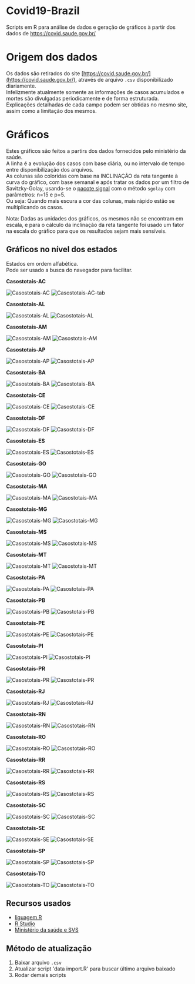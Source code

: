 # Covid19-Brazil
Scripts em R para análise de dados e geração de gráficos à partir dos dados de https://covid.saude.gov.br/

# Origem dos dados
Os dados são retirados do site [https://covid.saude.gov.br/](https://covid.saude.gov.br/), através de arquivo `.csv` disponibilizado diariamente.  
Infelizmente atualmente somente as informações de casos acumulados e mortes são divulgadas periodicamente e de forma estruturada.  
Explicações detalhadas de cada campo podem ser obtidas no mesmo site, assim como a limitação dos mesmos.

# Gráficos
Estes gráficos são feitos a partirs dos dados fornecidos pelo ministério da saúde.  
A linha é a evolução dos casos com base diária, ou no intervalo de tempo entre disponibilização dos arquivos.  
As colunas são coloridas com base na INCLINAÇÃO da reta tangente à curva do gráfico, com base semanal e após tratar os dados por um filtro de Savitzky-Golay, usando-se o [pacote signal](https://cran.r-project.org/web/packages/signal/signal.pdf) com o método `sgolay` com parâmetros: n=15 e p=5.  
Ou seja: Quando mais escura a cor das colunas, mais rápido estão se multiplicando os casos.  

Nota: Dadas as unidades dos gráficos, os mesmos não se encontram em escala, e para o cálculo da inclinação da reta tangente foi usado um fator na escala do gráfico para que os resultados sejam mais sensíveis.

## Gráficos no nível dos estados
Estados em ordem alfabética.  
Pode ser usado a busca do navegador para facilitar.  

__Casostotais-AC__

![Casostotais-AC](https://github.com/duducosta/Covid19-Brazil/blob/master/TC/AC-TC-Completo.jpeg)
![Casostotais-AC-tab](https://github.com/duducosta/Covid19-Brazil/blob/master/TC/AC-Vel_semanal.jpeg)

__Casostotais-AL__

![Casostotais-AL](https://github.com/duducosta/Covid19-Brazil/blob/master/TC/AL-TC-Completo.jpeg)
![Casostotais-AL](https://github.com/duducosta/Covid19-Brazil/blob/master/TC/AL-Vel_semanal.jpeg)

__Casostotais-AM__

![Casostotais-AM](https://github.com/duducosta/Covid19-Brazil/blob/master/TC/AM-TC-Completo.jpeg)
![Casostotais-AM](https://github.com/duducosta/Covid19-Brazil/blob/master/TC/AM-Vel_semanal.jpeg)

__Casostotais-AP__

![Casostotais-AP](https://github.com/duducosta/Covid19-Brazil/blob/master/TC/AP-TC-Completo.jpeg)
![Casostotais-AP](https://github.com/duducosta/Covid19-Brazil/blob/master/TC/AP-Vel_semanal.jpeg)

__Casostotais-BA__

![Casostotais-BA](https://github.com/duducosta/Covid19-Brazil/blob/master/TC/BA-TC-Completo.jpeg)
![Casostotais-BA](https://github.com/duducosta/Covid19-Brazil/blob/master/TC/BA-Vel_semanal.jpeg)

__Casostotais-CE__

![Casostotais-CE](https://github.com/duducosta/Covid19-Brazil/blob/master/TC/CE-TC-Completo.jpeg)
![Casostotais-CE](https://github.com/duducosta/Covid19-Brazil/blob/master/TC/CE-Vel_semanal.jpeg)

__Casostotais-DF__

![Casostotais-DF](https://github.com/duducosta/Covid19-Brazil/blob/master/TC/DF-TC-Completo.jpeg)
![Casostotais-DF](https://github.com/duducosta/Covid19-Brazil/blob/master/TC/DF-Vel_semanal.jpeg)

__Casostotais-ES__

![Casostotais-ES](https://github.com/duducosta/Covid19-Brazil/blob/master/TC/ES-TC-Completo.jpeg)
![Casostotais-ES](https://github.com/duducosta/Covid19-Brazil/blob/master/TC/ES-Vel_semanal.jpeg)

__Casostotais-GO__

![Casostotais-GO](https://github.com/duducosta/Covid19-Brazil/blob/master/TC/GO-TC-Completo.jpeg)
![Casostotais-GO](https://github.com/duducosta/Covid19-Brazil/blob/master/TC/GO-Vel_semanal.jpeg)

__Casostotais-MA__

![Casostotais-MA](https://github.com/duducosta/Covid19-Brazil/blob/master/TC/MA-TC-Completo.jpeg)
![Casostotais-MA](https://github.com/duducosta/Covid19-Brazil/blob/master/TC/MA-Vel_semanal.jpeg)

__Casostotais-MG__

![Casostotais-MG](https://github.com/duducosta/Covid19-Brazil/blob/master/TC/MG-TC-Completo.jpeg)
![Casostotais-MG](https://github.com/duducosta/Covid19-Brazil/blob/master/TC/MG-Vel_semanal.jpeg)

__Casostotais-MS__

![Casostotais-MS](https://github.com/duducosta/Covid19-Brazil/blob/master/TC/MS-TC-Completo.jpeg)
![Casostotais-MS](https://github.com/duducosta/Covid19-Brazil/blob/master/TC/MS-Vel_semanal.jpeg)

__Casostotais-MT__

![Casostotais-MT](https://github.com/duducosta/Covid19-Brazil/blob/master/TC/MT-TC-Completo.jpeg)
![Casostotais-MT](https://github.com/duducosta/Covid19-Brazil/blob/master/TC/MT-Vel_semanal.jpeg)

__Casostotais-PA__

![Casostotais-PA](https://github.com/duducosta/Covid19-Brazil/blob/master/TC/PA-TC-Completo.jpeg)
![Casostotais-PA](https://github.com/duducosta/Covid19-Brazil/blob/master/TC/PA-Vel_semanal.jpeg)

__Casostotais-PB__

![Casostotais-PB](https://github.com/duducosta/Covid19-Brazil/blob/master/TC/PB-TC-Completo.jpeg)
![Casostotais-PB](https://github.com/duducosta/Covid19-Brazil/blob/master/TC/PB-Vel_semanal.jpeg)

__Casostotais-PE__

![Casostotais-PE](https://github.com/duducosta/Covid19-Brazil/blob/master/TC/PE-TC-Completo.jpeg)
![Casostotais-PE](https://github.com/duducosta/Covid19-Brazil/blob/master/TC/PE-Vel_semanal.jpeg)

__Casostotais-PI__

![Casostotais-PI](https://github.com/duducosta/Covid19-Brazil/blob/master/TC/PI-TC-Completo.jpeg)
![Casostotais-PI](https://github.com/duducosta/Covid19-Brazil/blob/master/TC/PI-Vel_semanal.jpeg)

__Casostotais-PR__

![Casostotais-PR](https://github.com/duducosta/Covid19-Brazil/blob/master/TC/PR-TC-Completo.jpeg)
![Casostotais-PR](https://github.com/duducosta/Covid19-Brazil/blob/master/TC/PR-Vel_semanal.jpeg)

__Casostotais-RJ__

![Casostotais-RJ](https://github.com/duducosta/Covid19-Brazil/blob/master/TC/RJ-TC-Completo.jpeg)
![Casostotais-RJ](https://github.com/duducosta/Covid19-Brazil/blob/master/TC/RJ-Vel_semanal.jpeg)

__Casostotais-RN__

![Casostotais-RN](https://github.com/duducosta/Covid19-Brazil/blob/master/TC/RN-TC-Completo.jpeg)
![Casostotais-RN](https://github.com/duducosta/Covid19-Brazil/blob/master/TC/RN-Vel_semanal.jpeg)

__Casostotais-RO__

![Casostotais-RO](https://github.com/duducosta/Covid19-Brazil/blob/master/TC/RO-TC-Completo.jpeg)
![Casostotais-RO](https://github.com/duducosta/Covid19-Brazil/blob/master/TC/RO-Vel_semanal.jpeg)

__Casostotais-RR__

![Casostotais-RR](https://github.com/duducosta/Covid19-Brazil/blob/master/TC/RR-TC-Completo.jpeg)
![Casostotais-RR](https://github.com/duducosta/Covid19-Brazil/blob/master/TC/RR-Vel_semanal.jpeg)

__Casostotais-RS__

![Casostotais-RS](https://github.com/duducosta/Covid19-Brazil/blob/master/TC/RS-TC-Completo.jpeg)
![Casostotais-RS](https://github.com/duducosta/Covid19-Brazil/blob/master/TC/RS-Vel_semanal.jpeg)

__Casostotais-SC__

![Casostotais-SC](https://github.com/duducosta/Covid19-Brazil/blob/master/TC/SC-TC-Completo.jpeg)
![Casostotais-SC](https://github.com/duducosta/Covid19-Brazil/blob/master/TC/SC-Vel_semanal.jpeg)

__Casostotais-SE__

![Casostotais-SE](https://github.com/duducosta/Covid19-Brazil/blob/master/TC/SE-TC-Completo.jpeg)
![Casostotais-SE](https://github.com/duducosta/Covid19-Brazil/blob/master/TC/SE-Vel_semanal.jpeg)

__Casostotais-SP__

![Casostotais-SP](https://github.com/duducosta/Covid19-Brazil/blob/master/TC/SP-TC-Completo.jpeg)
![Casostotais-SP](https://github.com/duducosta/Covid19-Brazil/blob/master/TC/SP-Vel_semanal.jpeg)

__Casostotais-TO__

![Casostotais-TO](https://github.com/duducosta/Covid19-Brazil/blob/master/TC/TO-TC-Completo.jpeg)
![Casostotais-TO](https://github.com/duducosta/Covid19-Brazil/blob/master/TC/TO-Vel_semanal.jpeg)















## Recursos usados
* [liguagem R](https://cran.r-project.org/)
* [R Studio](https://www.rstudio.com/)
* [Ministério da saúde e SVS](https://covid.saude.gov.br/)

## Método de atualização
1. Baixar arquivo `.csv`
2. Atualizar script 'data import.R' para buscar último arquivo baixado
3. Rodar demais scripts
